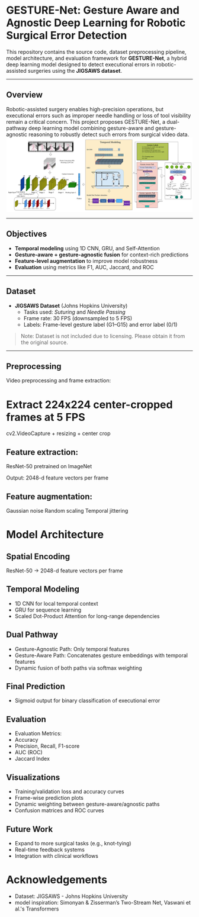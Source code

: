 # GESTURE-Net: Gesture Aware and Agnostic Deep Learning for Robotic Surgical Error Detection

This repository contains the source code, dataset preprocessing pipeline, model architecture, and evaluation framework for **GESTURE-Net**, a hybrid deep learning model designed to detect executional errors in robotic-assisted surgeries using the **JIGSAWS dataset**.

---

## Overview

Robotic-assisted surgery enables high-precision operations, but executional errors such as improper needle handling or loss of tool visibility remain a critical concern. This project proposes GESTURE-Net, a dual-pathway deep learning model combining gesture-aware and gesture-agnostic reasoning to robustly detect such errors from surgical video data.
![Model Architecture](image/architecture.jpg)

---

## Objectives

- **Temporal modeling** using 1D CNN, GRU, and Self-Attention
- **Gesture-aware + gesture-agnostic fusion** for context-rich predictions
- **Feature-level augmentation** to improve model robustness
- **Evaluation** using metrics like F1, AUC, Jaccard, and ROC

---

## Dataset

- **JIGSAWS Dataset** (Johns Hopkins University)
  - Tasks used: *Suturing* and *Needle Passing*
  - Frame rate: 30 FPS (downsampled to 5 FPS)
  - Labels: Frame-level gesture label (G1–G15) and error label (0/1)

>  Note: Dataset is not included due to licensing. Please obtain it from the original source.

---

## Preprocessing

Video preprocessing and frame extraction:

# Extract 224x224 center-cropped frames at 5 FPS
cv2.VideoCapture + resizing + center crop



## Feature extraction:

ResNet-50 pretrained on ImageNet

Output: 2048-d feature vectors per frame

## Feature augmentation:
Gaussian noise
Random scaling
Temporal jittering

 # Model Architecture
## Spatial Encoding
ResNet-50 → 2048-d feature vectors per frame

## Temporal Modeling
- 1D CNN for local temporal context
- GRU for sequence learning
- Scaled Dot-Product Attention for long-range dependencies

## Dual Pathway
- Gesture-Agnostic Path: Only temporal features
- Gesture-Aware Path: Concatenates gesture embeddings with temporal features
- Dynamic fusion of both paths via softmax weighting

## Final Prediction
- Sigmoid output for binary classification of executional error

## Evaluation
- Evaluation Metrics:
- Accuracy
- Precision, Recall, F1-score
- AUC (ROC)
- Jaccard Index


## Visualizations
- Training/validation loss and accuracy curves
- Frame-wise prediction plots
- Dynamic weighting between gesture-aware/agnostic paths
- Confusion matrices and ROC curves

## Future Work
- Expand to more surgical tasks (e.g., knot-tying)
- Real-time feedback systems
- Integration with clinical workflows


# Acknowledgements
- Dataset: JIGSAWS - Johns Hopkins University
- model inspiration: Simonyan & Zisserman’s Two-Stream Net, Vaswani et al.'s Transformers


